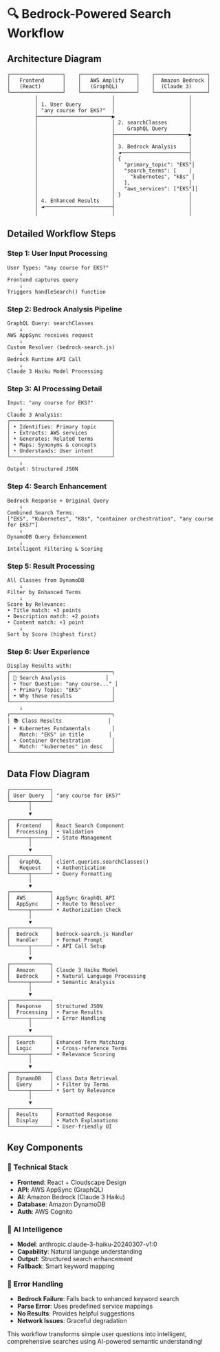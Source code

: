 # 🔍 Bedrock-Powered Search Workflow

## Architecture Diagram

```
┌─────────────────┐    ┌──────────────────┐    ┌─────────────────┐
│   Frontend      │    │   AWS Amplify    │    │  Amazon Bedrock │
│   (React)       │    │   (GraphQL)      │    │  (Claude 3)     │
└─────────────────┘    └──────────────────┘    └─────────────────┘
         │                        │                        │
         │ 1. User Query          │                        │
         │ "any course for EKS?"  │                        │
         ├────────────────────────▶                        │
         │                        │ 2. searchClasses       │
         │                        │    GraphQL Query       │
         │                        ├────────────────────────▶
         │                        │                        │
         │                        │ 3. Bedrock Analysis    │
         │                        │ ◄──────────────────────┤
         │                        │ {                      │
         │                        │   "primary_topic": "EKS"│
         │                        │   "search_terms": [    │
         │                        │     "kubernetes", "k8s" │
         │                        │   ],                   │
         │                        │   "aws_services": ["EKS"]│
         │                        │ }                      │
         │ 4. Enhanced Results    │                        │
         │ ◄──────────────────────┤                        │
         │                        │                        │
```

## Detailed Workflow Steps

### Step 1: User Input Processing
```
User Types: "any course for EKS?"
    ↓
Frontend captures query
    ↓
Triggers handleSearch() function
```

### Step 2: Bedrock Analysis Pipeline
```
GraphQL Query: searchClasses
    ↓
AWS AppSync receives request
    ↓
Custom Resolver (bedrock-search.js)
    ↓
Bedrock Runtime API Call
    ↓
Claude 3 Haiku Model Processing
```

### Step 3: AI Processing Detail
```
Input: "any course for EKS?"
    ↓
Claude 3 Analysis:
┌─────────────────────────────────┐
│ • Identifies: Primary topic     │
│ • Extracts: AWS services        │
│ • Generates: Related terms      │
│ • Maps: Synonyms & concepts     │
│ • Understands: User intent      │
└─────────────────────────────────┘
    ↓
Output: Structured JSON
```

### Step 4: Search Enhancement
```
Bedrock Response + Original Query
    ↓
Combined Search Terms:
["EKS", "Kubernetes", "K8s", "container orchestration", "any course for EKS?"]
    ↓
DynamoDB Query Enhancement
    ↓
Intelligent Filtering & Scoring
```

### Step 5: Result Processing
```
All Classes from DynamoDB
    ↓
Filter by Enhanced Terms
    ↓
Score by Relevance:
• Title match: +3 points
• Description match: +2 points  
• Content match: +1 point
    ↓
Sort by Score (highest first)
```

### Step 6: User Experience
```
Display Results with:
┌─────────────────────────────────┐
│ 🤖 Search Analysis             │
│ • Your Question: "any course..." │
│ • Primary Topic: "EKS"          │
│ • Why these results             │
└─────────────────────────────────┘
    ↓
┌─────────────────────────────────┐
│ 📚 Class Results               │
│ • Kubernetes Fundamentals       │
│   Match: "EKS" in title        │
│ • Container Orchestration       │
│   Match: "kubernetes" in desc   │
└─────────────────────────────────┘
```

## Data Flow Diagram

```
┌─────────────┐
│ User Query  │ "any course for EKS?"
└──────┬──────┘
       │
       ▼
┌─────────────┐
│  Frontend   │ React Search Component
│  Processing │ • Validation
└──────┬──────┘ • State Management
       │
       ▼
┌─────────────┐
│   GraphQL   │ client.queries.searchClasses()
│   Request   │ • Authentication
└──────┬──────┘ • Query Formatting
       │
       ▼
┌─────────────┐
│  AWS        │ AppSync GraphQL API
│  AppSync    │ • Route to Resolver
└──────┬──────┘ • Authorization Check
       │
       ▼
┌─────────────┐
│  Bedrock    │ bedrock-search.js Handler
│  Handler    │ • Format Prompt
└──────┬──────┘ • API Call Setup
       │
       ▼
┌─────────────┐
│  Amazon     │ Claude 3 Haiku Model
│  Bedrock    │ • Natural Language Processing
└──────┬──────┘ • Semantic Analysis
       │
       ▼
┌─────────────┐
│  Response   │ Structured JSON
│  Processing │ • Parse Results
└──────┬──────┘ • Error Handling
       │
       ▼
┌─────────────┐
│  Search     │ Enhanced Term Matching
│  Logic      │ • Cross-reference Terms
└──────┬──────┘ • Relevance Scoring
       │
       ▼
┌─────────────┐
│  DynamoDB   │ Class Data Retrieval
│  Query      │ • Filter by Terms
└──────┬──────┘ • Sort by Relevance
       │
       ▼
┌─────────────┐
│  Results    │ Formatted Response
│  Display    │ • Match Explanations
└─────────────┘ • User-friendly UI
```

## Key Components

### 🔧 Technical Stack
- **Frontend**: React + Cloudscape Design
- **API**: AWS AppSync (GraphQL)
- **AI**: Amazon Bedrock (Claude 3 Haiku)
- **Database**: Amazon DynamoDB
- **Auth**: AWS Cognito

### 🧠 AI Intelligence
- **Model**: anthropic.claude-3-haiku-20240307-v1:0
- **Capability**: Natural language understanding
- **Output**: Structured search enhancement
- **Fallback**: Smart keyword mapping

### 🔄 Error Handling
- **Bedrock Failure**: Falls back to enhanced keyword search
- **Parse Error**: Uses predefined service mappings
- **No Results**: Provides helpful suggestions
- **Network Issues**: Graceful degradation

This workflow transforms simple user questions into intelligent, comprehensive searches using AI-powered semantic understanding!
